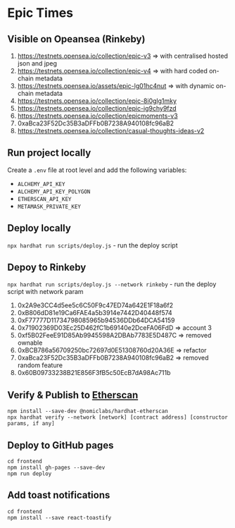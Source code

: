 # Epic Times

## Visible on Opeansea (Rinkeby)

1. https://testnets.opensea.io/collection/epic-v3 => with centralised hosted json and jpeg
2. https://testnets.opensea.io/collection/epic-v4 => with hard coded on-chain metadata
3. https://testnets.opensea.io/assets/epic-lg01hc4nut => with dynamic on-chain metadata
4. https://testnets.opensea.io/collection/epic-8i0glg1mky
5. https://testnets.opensea.io/collection/epic-ig9chy9fzd
6. https://testnets.opensea.io/collection/epicmoments-v3
7. 0xaBca23F52Dc35B3aDFFb0B7238A940108fc96aB2
8. https://testnets.opensea.io/collection/casual-thoughts-ideas-v2

## Run project locally

Create a `.env` file at root level and add the following variables:

- `ALCHEMY_API_KEY`
- `ALCHEMY_API_KEY_POLYGON`
- `ETHERSCAN_API_KEY`
- `METAMASK_PRIVATE_KEY`

## Deploy locally

`npx hardhat run scripts/deploy.js` - run the deploy script

## Depoy to Rinkeby

`npx hardhat run scripts/deploy.js --network rinkeby` - run the deploy script with network param

1. 0x2A9e3CC4d5ee5c6C50F9c47ED74a642E1F18a6f2
2. 0xB806dD81e19Ca6FAE4a5b3914e7442D40448f574
3. 0xF77777D11734798085965b94536DDb64DCA54159
4. 0x71902369D03Ec25D462fC1b69140e2DceFA06FdD => account 3
5. 0xf5B02FeeE91D85Ab9945598A2DBAb7783E5D487C => removed ownable
6. 0xBCB786a56709250bc72697d0E51308760d20A36E => refactor
7. 0xaBca23F52Dc35B3aDFFb0B7238A940108fc96aB2 => removed random feature
8. 0x60B09733238B21E856F3fB5c50EcB7dA98Ac711b

## Verify & Publish to [Etherscan](https://rinkeby.etherscan.io/address/0xf5B02FeeE91D85Ab9945598A2DBAb7783E5D487C#code)

```
npm install --save-dev @nomiclabs/hardhat-etherscan
npx hardhat verify --network [network] [contract address] [constructor params, if any]
```

## Deploy to GitHub pages

```
cd frontend
npm install gh-pages --save-dev
npm run deploy
```

## Add toast notifications

```
cd frontend
npm install --save react-toastify
```
